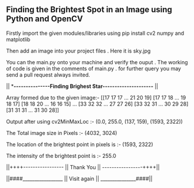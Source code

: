 Finding the Brightest Spot in an Image using Python and OpenCV
---------------------------------------

Firstly import the given modules/Iibraries using pip install 
cv2
numpy 
and matplotlib

Then add an image into your project files .
Here it is sky.jpg

You can the main.py onto your machine and verify  the ouput .
The working of code is given in the comments of main.py .
for further query you may send a pull request always invited.

|| *******---------------Finding Brighest Star---------------------****** ||


Array formed due to the given image:- 
[[17 17 17 ... 21 20 19]
 [17 17 18 ... 19 18 17]
 [18 18 20 ... 16 16 15]
 ...
 [33 32 32 ... 27 27 26]
 [33 32 31 ... 30 29 28]
 [31 31 31 ... 31 30 28]] 

Output after using cv2MinMaxLoc :- (0.0, 255.0, (137, 159), (1593, 2322))
 
The Total image size in Pixels :- (4032, 3024)
 
The location of the brightest point in pixels is :- (1593, 2322)
 
The intensity of the brightest point is :- 255.0

||++++----------------- || Thank You || -----------------++++||

||####_________________ || Visit again || _______________####||



